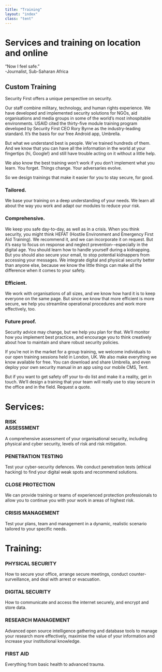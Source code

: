 ```yaml
---
title: "Training"
layout: "index"
class: "tent"
---
```

<div class="intro">
  <div class="container">
    <div class="row">
      <div class="col-12">
        <div class="d-none d-lg-block spacer-top100"></div>
        <h1 class="">Services and training on location and online</h1>
        <div class="home-description spacer-bottom100">
          <p>“Now I feel safe.” <br>
-Journalist, Sub-Saharan Africa</p>
        </div>
      </div>
    </div>
  </div>
</div>
  <div class="container">
     <div class="row">
<div class="col-12 spacer-top70"></div>
<div class="col-lg-8 offset-lg-2">
  <h2>Custom Training</h2>
  <p>Security First offers a unique perspective on security.</p>
  <p>Our staff combine military, technology, and human rights experience. We have developed and implemented security solutions for NGOs, aid organisations and media groups in some of the world’s most inhospitable environments. USAID cited the thirty-five module training program developed by Security First CEO Rory Byrne as the industry-leading standard. It’s the basis for our free Android app, Umbrella.</p>
  <p>But what we understand best is people. We’ve trained hundreds of them. And we know that you can have all the information in the world at your fingertips (hi, Google!) and still have trouble acting on it without a little help.</p>
  <p>We also know the best training won’t work if you don’t implement what you learn. You forget. Things change. Your adversaries evolve.</p>
  <p>So we design trainings that make it easier for you to stay secure, for good.</p>
</div>
</div>
</div>

<div class="container">
<div class="row">
<div class="col-lg-6 center">
  <h3 class="center spacer-top70 green">Tailored.</h3>
  <p class="grey spacer-bottom30">We base your training on a deep understanding of your needs. We learn all about the way you work and adapt our modules to reduce your risk.</p>
</div>
<div class="col-lg-6">
  <h3 class="center spacer-top70 green">Comprehensive.</h3>
  <p class="grey spacer-bottom30">We keep you safe day-to-day, as well as in a crisis. When you think security, you might think HEFAT (Hostile Environment and Emergency First Aid Training). We recommend it, and we can incorporate it on request. But it’s easy to focus on response and neglect prevention--especially in the digital age. You should learn how to handle yourself during a kidnapping. But you should also secure your email, to stop potential kidnappers from accessing your messages. We integrate digital and physical security better than anyone else, because we know the little things can make all the difference when it comes to your safety.</p>
</div>
</div>
<div class="row">
<div class="col-lg-6">
  <h3 class="center spacer-top70 green">Efficient.</h3>
  <p class="grey spacer-bottom30">We work with organisations of all sizes, and we know how hard it is to keep everyone on the same page. But since we know that more efficient is more secure, we help you streamline operational procedures and work more effectively, too.</p>
</div>
<div class="col-lg-6">
  <h3 class="center spacer-top70 green">Future proof.</h3>
  <p class="grey spacer-bottom30">Security advice may change, but we help you plan for that. We’ll monitor how you implement best practices, and encourage you to think creatively about how to maintain and share robust security policies.</p>
</div>
 </div>
  </div>
  </div>

<div class="container">
  <div class="row spacer-top150">
    <div class="col-lg-8 offset-lg-2">
      <p>If you’re not in the market for a group training, we welcome individuals to our open training sessions held in London, UK. We also make everything we know available for free. You can download and share Umbrella, and even deploy your own security manual in an app using our mobile CMS, Tent.</p>  
      <p>But if you want to get safety off your to-do list and make it a reality, get in touch. We’ll design a training that your team will really use to stay secure in the office and in the field. Request a quote. 
      </p>
  </div>
</div>

<div class="container">
    <div class="row">
      <div class="col-lg-12 spacer-top100">
        <h1>Services:</h1>
      </div>
      <div class="col-lg-3">
        <h3 class="green">RISK<br>ASSESSMENT</h3>
        <p>A comprehensive assessment of your organisational security, including physical and cyber security, levels of risk and risk mitigation.</p>
    </div>
    <div class="col-lg-3">
        <h3 class="green">PENETRATION TESTING</h3>
        <p>Test your cyber-security defences. We conduct penetration tests (ethical hacking) to find your digital weak spots and recommend solutions.</p>
    </div>
    <div class="col-lg-3">
        <h3 class="green">CLOSE PROTECTION</h3>
        <p>We can provide training or teams of experienced protection professionals to allow you to continue you with your work in areas of highest risk.</p>
    </div>
    <div class="col-lg-3">
        <h3 class="green">CRISIS MANAGEMENT</h3>
        <p>Test your plans, team and management in a dynamic, realistic scenario tailored to your specific needs.</p>
    </div>
  </div>
</div>

<div class="container">
    <div class="row">
      <div class="col-lg-12 spacer-top100">
        <h1>Training:</h1>
      </div>
      <div class="col-lg-3">
        <h3 class="green">PHYSICAL SECURITY</h3>
        <p>How to secure your office, arrange secure meetings, conduct counter-surveillance, and deal with arrest or evacuation.</p>
    </div>
    <div class="col-lg-3">
        <h3 class="green">DIGITAL SECURITY</h3>
        <p>How to communicate and access the internet securely, and encrypt and store data.</p>
    </div>
    <div class="col-lg-3">
        <h3 class="green">RESEARCH MANAGEMENT</h3>
        <p>Advanced open source intelligence gathering and database tools to manage your research more effectively, maximise the value of your information and increase your institutional knowledge.</p>
    </div>
    <div class="col-lg-3">
        <h3 class="green">FIRST AID</h3>
        <p>Everything from basic health to advanced trauma.</p>
    </div>
  </div>
</div>






